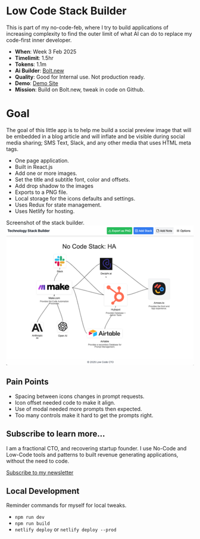# Low Code Stack Builder
This is part of my no-code-feb, where I try to build applications
of increasing complexity to find the outer limit of what AI can do
to replace my code-first inner developer.

- __When__: Week 3 Feb 2025
- __Timelimit__: 1.5hr
- __Tokens__: 1.1m
- __Ai Builder__: [Bolt.new](https://bolt.new)
- __Quality__: Good for Internal use. Not production ready.
- __Demo__: [Demo Site](https://apps.stack.lowcodecto.com/)
- __Mission__: Build on Bolt.new, tweak in code on Github.

# Goal
The goal of this little app is to help me build a social preview
image that will be embedded in a blog article and will inflate 
and be visible during social media sharing; SMS Text, Slack, and
any other media that uses HTML meta tags.

- One page application.
- Built in React.js
- Add one or more images.
- Set the title and subtitle font, color and offsets.
- Add drop shadow to the images
- Exports to a PNG file.
- Local storage for the icons defaults and settings.
- Uses Redux for state management.
- Uses Netlify for hosting.

Screenshot of the stack builder.
![V2 Builder](assets/screenshot.png)

## Pain Points
- Spacing between icons changes in prompt requests.
- Icon offset needed code to make it align.
- Use of modal needed more prompts then expected.
- Too many controls make it hard to get the prompts right.

## Subscribe to learn more...
I am a fractional CTO, and recovering startup founder. I use
No-Code and Low-Code tools and patterns to built revenue generating
applications, without the need to code.

[Subscribe to my newsletter](https://lowCodeCTO.com)

## Local Development
Reminder commands for myself for local tweaks.

- `npm run dev`
- `npm run build`
- `netlify deploy` or `netlify deploy --prod`
